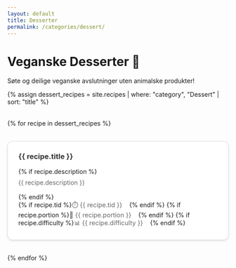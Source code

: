 ```yaml
---
layout: default
title: Desserter
permalink: /categories/dessert/
---
```


# Veganske Desserter 🍰

Søte og deilige veganske avslutninger uten animalske produkter!

{% assign dessert_recipes = site.recipes | where: "category", "Dessert" | sort: "title" %}

<div class="recipes-grid">
{% for recipe in dessert_recipes %}
  <div class="recipe-card">
    <h3><a href="{{ recipe.url | relative_url }}">{{ recipe.title }}</a></h3>
    {% if recipe.description %}
      <p class="description">{{ recipe.description }}</p>
    {% endif %}
    <div class="recipe-meta">
      {% if recipe.tid %}<span class="time">⏱️ {{ recipe.tid }}</span>{% endif %}
      {% if recipe.portion %}<span class="portions">👥 {{ recipe.portion }}</span>{% endif %}
      {% if recipe.difficulty %}<span class="difficulty">📊 {{ recipe.difficulty }}</span>{% endif %}
    </div>
  </div>
{% endfor %}
</div>

<style>
.recipes-grid {
  display: grid;
  grid-template-columns: repeat(auto-fit, minmax(300px, 1fr));
  gap: 2rem;
  margin: 2rem 0;
}

.recipe-card {
  border: 1px solid #ddd;
  border-radius: 12px;
  padding: 1.5rem;
  background: white;
  box-shadow: 0 2px 4px rgba(0,0,0,0.1);
}

.recipe-card h3 {
  margin: 0 0 1rem 0;
}

.recipe-card a {
  text-decoration: none;
  color: #333;
}

.recipe-card a:hover {
  color: #007acc;
}

.description {
  color: #666;
  margin: 0.5rem 0 1rem 0;
}

.recipe-meta span {
  margin-right: 1rem;
  font-size: 0.9rem;
  color: #666;
}
</style>
